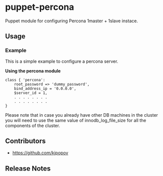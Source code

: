 puppet-percona
======

Puppet module for configuring Percona 1master + 1slave instace.


Usage
-----

### Example

This is a simple example to configure a percona server.

**Using the percona module**

```percona
class { 'percona':
    root_password => 'dummy_password',
    bind_address_ip = '0.0.0.0',
    $server_id = 1,
    . . . . . . . .
    . . . . . . . .
}
```

Please note that in case you already have other DB machines in the cluster you will need to use the same value of innodb_log_file_size for all the components of the cluster.

Contributors
------------

* https://github.com/kjpopov

Release Notes
-------------

